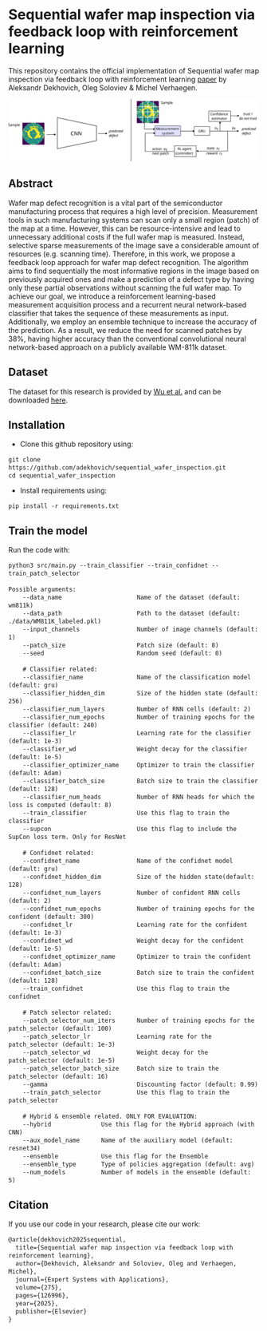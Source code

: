 # Sequential wafer map inspection via feedback loop with reinforcement learning

This repository contains the official implementation of Sequential wafer map inspection via feedback loop with reinforcement learning [paper](https://www.sciencedirect.com/science/article/pii/S0957417425006189) by Aleksandr Dekhovich, Oleg Soloviev & Michel Verhaegen.

![Sequential wafer map inspection](https://github.com/adekhovich/sequential_wafer_inspection/blob/main/docs/Figure1.svg)

## Abstract

Wafer map defect recognition is a vital part of the semiconductor manufacturing process that requires a high level of precision. Measurement tools in such manufacturing systems can scan only a small region (patch) of the map at a time. However, this can be resource-intensive and lead to unnecessary additional costs if the full wafer map is measured. Instead, selective sparse measurements of the image save a considerable amount of resources (e.g. scanning time). Therefore, in this work, we propose a feedback loop approach for wafer map defect recognition. The algorithm aims to find sequentially the most informative regions in the image based on previously acquired ones and make a prediction of a defect type by having only these partial observations without scanning the full wafer map. To achieve our goal, we introduce a reinforcement learning-based measurement acquisition process and a recurrent neural network-based classifier that takes the sequence of these measurements as input. Additionally, we employ an ensemble technique to increase the accuracy of the prediction. As a result, we reduce the need for scanned patches by 38%, having higher accuracy than the conventional convolutional neural network-based approach on a publicly available WM-811k dataset.


## Dataset

The dataset for this research is provided by [Wu et al.](10.1109/TSM.2014.2364237) and can be downloaded [here](http://mirlab.org/dataSet/public/). 

## Installation

* Clone this github repository using:
```
git clone https://github.com/adekhovich/sequential_wafer_inspection.git
cd sequential_wafer_inspection
```

* Install requirements using:
```
pip install -r requirements.txt
```

## Train the model

Run the code with:
```
python3 src/main.py --train_classifier --train_confidnet --train_patch_selector

Possible arguments:
    --data_name                     Name of the dataset (default: wm811k)
    --data_path                     Path to the dataset (default: ./data/WM811K_labeled.pkl)
    --input_channels                Number of image channels (default: 1)
    --patch_size                    Patch size (default: 8)
    --seed                          Random seed (default: 0)
    
    # Classifier related:
    --classifier_name               Name of the classification model (default: gru)
    --classifier_hidden_dim         Size of the hidden state (default: 256)
    --classifier_num_layers         Number of RNN cells (default: 2)
    --classifier_num_epochs         Number of training epochs for the classifier (default: 240)
    --classifier_lr                 Learning rate for the classifier (default: 1e-3)
    --classifier_wd                 Weight decay for the classifier (default: 1e-5)
    --classifier_optimizer_name     Optimizer to train the classifier (default: Adam)
    --classifier_batch_size         Batch size to train the classifier (default: 128) 
    --classifier_num_heads          Number of RNN heads for which the loss is computed (default: 8) 
    --train_classifier              Use this flag to train the classifier
    --supcon                        Use this flag to include the SupCon loss term. Only for ResNet
    
    # Confidnet related:   
    --confidnet_name                Name of the confidnet model (default: gru)
    --confidnet_hidden_dim          Size of the hidden state(default: 128)
    --confidnet_num_layers          Number of confident RNN cells (default: 2)
    --confidnet_num_epochs          Number of training epochs for the confident (default: 300)
    --confidnet_lr                  Learning rate for the confident (default: 1e-3)
    --confidnet_wd                  Weight decay for the confident (default: 1e-5)
    --confidnet_optimizer_name      Optimizer to train the confident (default: Adam)
    --confidnet_batch_size          Batch size to train the confident (default: 128)
    --train_confidnet               Use this flag to train the confidnet
    
    # Patch selector related:
    --patch_selector_num_iters      Number of training epochs for the patch_selector (default: 100)
    --patch_selector_lr             Learning rate for the patch_selector (default: 1e-3)
    --patch_selector_wd             Weight decay for the patch_selector (default: 1e-5)
    --patch_selector_batch_size     Batch size to train the patch_selector (default: 16)  
    --gamma                         Discounting factor (default: 0.99)
    --train_patch_selector          Use this flag to train the patch_selector
    
    # Hybrid & ensemble related. ONLY FOR EVALUATION:
    --hybrid              Use this flag for the Hybrid approach (with CNN)
    --aux_model_name      Name of the auxiliary model (default: resnet34)    
    --ensemble            Use this flag for the Ensemble
    --ensemble_type       Type of policies aggregation (default: avg)
    --num_models          Number of models in the ensemble (default: 5)    
```

## Citation

If you use our code in your research, please cite our work:
```
@article{dekhovich2025sequential,
  title={Sequential wafer map inspection via feedback loop with reinforcement learning},
  author={Dekhovich, Aleksandr and Soloviev, Oleg and Verhaegen, Michel},
  journal={Expert Systems with Applications},
  volume={275},
  pages={126996},
  year={2025},
  publisher={Elsevier}
}
``` 
